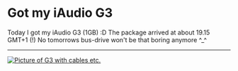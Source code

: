 # Got my iAudio G3

Today I got my iAudio G3 (1GB) :D The package arrived at about 19.15 GMT+1 (!) No tomorrows bus-drive won't be that boring anymore ^_^

-------------------------------



<a href="http://www.zerokspot.com/uploads/iaudio-g3-01-big.png"><img src="http://www.zerokspot.com/uploads/iaudio-g3-01-small.png" alt="Picture of G3 with cables etc."/></a>